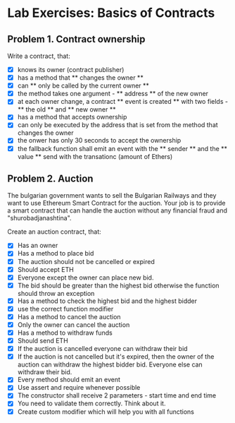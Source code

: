 # Lab Exercises: Basics of Contracts

## Problem 1. Contract ownership

Write a contract, that:
 - [x] knows its owner (contract publisher)
 - [x] has a method that ** changes the owner **
  - [x] can ** only be called by the current owner **
  - [x] the method takes one argument - ** address ** of the new owner
  - [x] at each owner change, a contract ** event is created ** with two fields -
  ** the old ** and ** new owner **
 - [x] has a method that accepts ownership
  - [x] can only be executed by the address that is set from the method that changes the owner
  - [x] the onwer has only 30 seconds to accept the ownership
 - [x] the fallback function shall emit an event with the ** sender ** and the ** value ** send
 with the transationc (amount of Ethers) 

 ## Problem 2. Auction

 The bulgarian government wants to sell the Bulgarian Railways and they want to use Ethereum
 Smart Contract for the auction. Your job is to provide a smart contract that can handle
 the auction without any financial fraud and "shurobadjanashtina".

 Create an auction contract, that:

- [x] Has an owner
- [x] Has a method to place bid
 - [x] The auction should not be cancelled or expired
 - [x] Should accept ETH
 - [x] Everyone except the owner can place new bid.
 - [x] The bid should be greater than the highest bid otherwise the function should throw an exception
- [x] Has a method to check the highest bid and the highest bidder
 - [x] use the correct function modifier
- [x] Has a method to cancel the auction
 - [x] Only the owner can cancel the auction
- [x] Has a method to withdraw funds
 - [x] Should send ETH
 - [x] If the auction is cancelled everyone can withdraw their bid
 - [x] If the auction is not cancelled but it's expired, then the owner of the auction can withdraw the
 highest bidder bid. Everyone else can withdraw their bid.
 - [x] Every method should emit an event
 - [x] Use assert and require whenever possible 
 - [x] The constructor shall receive 2 parameters - start time and end time
  - [x] You need to validate them correctly. Think about it.
- [x] Create custom modifier which will help you with all functions